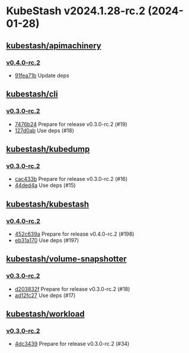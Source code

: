 # KubeStash v2024.1.28-rc.2 (2024-01-28)


## [kubestash/apimachinery](https://github.com/kubestash/apimachinery)

### [v0.4.0-rc.2](https://github.com/kubestash/apimachinery/releases/tag/v0.4.0-rc.2)

- [91fea71b](https://github.com/kubestash/apimachinery/commit/91fea71b) Update deps



## [kubestash/cli](https://github.com/kubestash/cli)

### [v0.3.0-rc.2](https://github.com/kubestash/cli/releases/tag/v0.3.0-rc.2)

- [7476b24](https://github.com/kubestash/cli/commit/7476b24) Prepare for release v0.3.0-rc.2 (#19)
- [127d0ab](https://github.com/kubestash/cli/commit/127d0ab) Use deps (#18)



## [kubestash/kubedump](https://github.com/kubestash/kubedump)

### [v0.3.0-rc.2](https://github.com/kubestash/kubedump/releases/tag/v0.3.0-rc.2)

- [cac433b](https://github.com/kubestash/kubedump/commit/cac433b) Prepare for release v0.3.0-rc.2 (#16)
- [44ded4a](https://github.com/kubestash/kubedump/commit/44ded4a) Use deps (#15)



## [kubestash/kubestash](https://github.com/kubestash/kubestash)

### [v0.4.0-rc.2](https://github.com/kubestash/kubestash/releases/tag/v0.4.0-rc.2)

- [452c639a](https://github.com/kubestash/kubestash/commit/452c639a) Prepare for release v0.4.0-rc.2 (#198)
- [eb31a170](https://github.com/kubestash/kubestash/commit/eb31a170) Use deps (#197)



## [kubestash/volume-snapshotter](https://github.com/kubestash/volume-snapshotter)

### [v0.3.0-rc.2](https://github.com/kubestash/volume-snapshotter/releases/tag/v0.3.0-rc.2)

- [d203832f](https://github.com/kubestash/volume-snapshotter/commit/d203832f) Prepare for release v0.3.0-rc.2 (#18)
- [ad12fc27](https://github.com/kubestash/volume-snapshotter/commit/ad12fc27) Use deps (#17)



## [kubestash/workload](https://github.com/kubestash/workload)

### [v0.3.0-rc.2](https://github.com/kubestash/workload/releases/tag/v0.3.0-rc.2)

- [4dc3439](https://github.com/kubestash/workload/commit/4dc3439) Prepare for release v0.3.0-rc.2 (#34)



